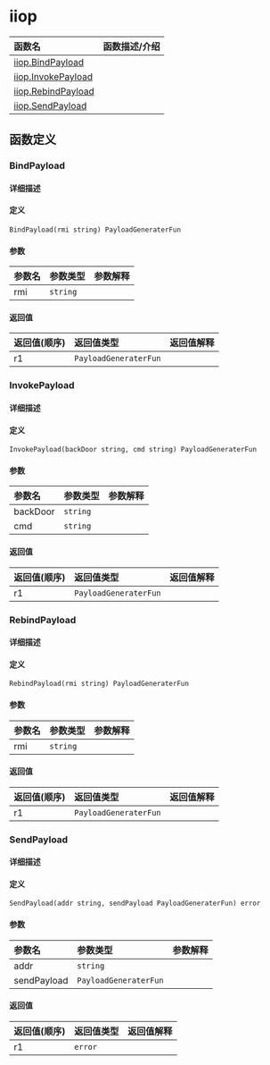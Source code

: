 # iiop

|函数名|函数描述/介绍|
|:------|:--------|
| [iiop.BindPayload](#bindpayload) ||
| [iiop.InvokePayload](#invokepayload) ||
| [iiop.RebindPayload](#rebindpayload) ||
| [iiop.SendPayload](#sendpayload) ||


## 函数定义
### BindPayload

#### 详细描述


#### 定义

`BindPayload(rmi string) PayloadGeneraterFun`

#### 参数
|参数名|参数类型|参数解释|
|:-----------|:---------- |:-----------|
| rmi | `string` |   |

#### 返回值
|返回值(顺序)|返回值类型|返回值解释|
|:-----------|:---------- |:-----------|
| r1 | `PayloadGeneraterFun` |   |


### InvokePayload

#### 详细描述


#### 定义

`InvokePayload(backDoor string, cmd string) PayloadGeneraterFun`

#### 参数
|参数名|参数类型|参数解释|
|:-----------|:---------- |:-----------|
| backDoor | `string` |   |
| cmd | `string` |   |

#### 返回值
|返回值(顺序)|返回值类型|返回值解释|
|:-----------|:---------- |:-----------|
| r1 | `PayloadGeneraterFun` |   |


### RebindPayload

#### 详细描述


#### 定义

`RebindPayload(rmi string) PayloadGeneraterFun`

#### 参数
|参数名|参数类型|参数解释|
|:-----------|:---------- |:-----------|
| rmi | `string` |   |

#### 返回值
|返回值(顺序)|返回值类型|返回值解释|
|:-----------|:---------- |:-----------|
| r1 | `PayloadGeneraterFun` |   |


### SendPayload

#### 详细描述


#### 定义

`SendPayload(addr string, sendPayload PayloadGeneraterFun) error`

#### 参数
|参数名|参数类型|参数解释|
|:-----------|:---------- |:-----------|
| addr | `string` |   |
| sendPayload | `PayloadGeneraterFun` |   |

#### 返回值
|返回值(顺序)|返回值类型|返回值解释|
|:-----------|:---------- |:-----------|
| r1 | `error` |   |



